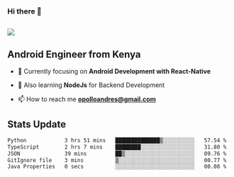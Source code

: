 ### Hi there 👋
<h2 align="left"><img src="https://readme-typing-svg.herokuapp.com?color='blue'&lines=I'm+Andrew+Opollo😊;Welcome+to+my+Github😜"> </h2>

## Android Engineer from Kenya


- 🌱 Currently focusing on **Android Development with React-Native**

- 🔭 Also learning **NodeJs** for Backend Development

- 📫 How to reach me **opolloandres@gmail.com**


## Stats Update
<!--START_SECTION:waka-->

```txt
Python            3 hrs 51 mins   ██████████████▒░░░░░░░░░░   57.54 %
TypeScript        2 hrs 7 mins    ████████░░░░░░░░░░░░░░░░░   31.80 %
JSON              39 mins         ██▒░░░░░░░░░░░░░░░░░░░░░░   09.76 %
GitIgnore file    3 mins          ▒░░░░░░░░░░░░░░░░░░░░░░░░   00.77 %
Java Properties   0 secs          ░░░░░░░░░░░░░░░░░░░░░░░░░   00.08 %
```

<!--END_SECTION:waka-->


